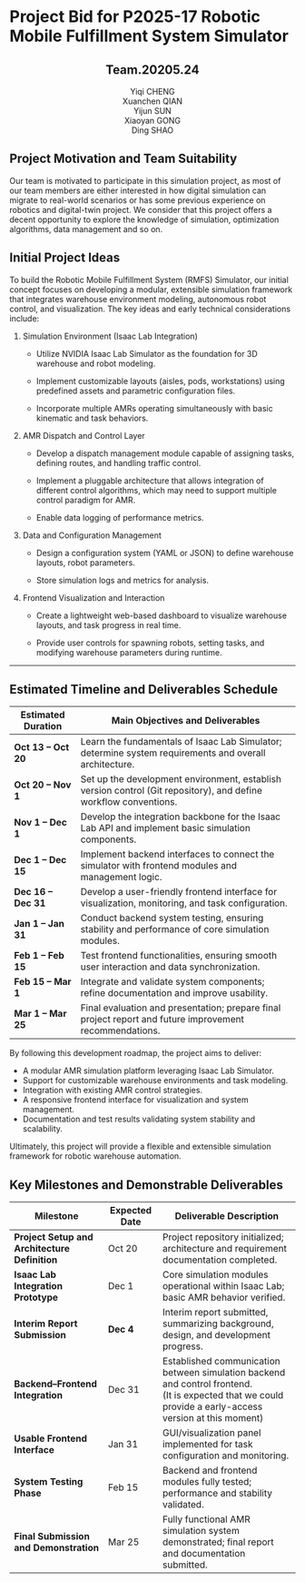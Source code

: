 # Project Bid for P2025-17  Robotic Mobile Fulfillment System Simulator

## <center>Team.20205.24


<center>Yiqi CHENG</center>
<center>Xuanchen QIAN</center>
<center>Yijun SUN</center>
<center>Xiaoyan GONG</center>
<center>Ding SHAO</center>


## Project Motivation and Team Suitability

Our team is motivated to participate in this simulation project, as most of our team members are either interested in how digital simulation can migrate to real-world scenarios or has some previous experience on robotics and digital-twin project. We consider that this project offers a decent opportunity to explore the knowledge of simulation, optimization algorithms, data management and so on. 

## Initial Project Ideas

To build the Robotic Mobile Fulfillment System (RMFS) Simulator, our initial concept focuses on developing a modular, extensible simulation framework that integrates warehouse environment modeling, autonomous robot control, and visualization. The key ideas and early technical considerations include:

1. Simulation Environment (Isaac Lab Integration)

   - Utilize NVIDIA Isaac Lab Simulator as the foundation for 3D warehouse and robot modeling.

   - Implement customizable layouts (aisles, pods, workstations) using predefined assets and parametric configuration files.

   - Incorporate multiple AMRs operating simultaneously with basic kinematic and task behaviors.

2. AMR Dispatch and Control Layer

   - Develop a dispatch management module capable of assigning tasks, defining routes, and handling traffic control.

   - Implement a pluggable architecture that allows integration of different control algorithms, which may need to support multiple control paradigm for AMR.

   - Enable data logging of performance metrics.

3. Data and Configuration Management

   - Design a configuration system (YAML or JSON) to define warehouse layouts, robot parameters.

   - Store simulation logs and metrics for analysis.

4. Frontend Visualization and Interaction

   - Create a lightweight web-based dashboard to visualize warehouse layouts, and task progress in real time.

   - Provide user controls for spawning robots, setting tasks, and modifying warehouse parameters during runtime.

---

## Estimated Timeline and Deliverables Schedule

| **Estimated Duration** | **Main Objectives and Deliverables**  |
| ---- | -- |
| **Oct 13 – Oct 20**    | Learn the fundamentals of Isaac Lab Simulator; determine system requirements and overall architecture.           |
| **Oct 20 – Nov 1**     | Set up the development environment, establish version control (Git repository), and define workflow conventions. |
| **Nov 1 – Dec 1**      | Develop the integration backbone for the Isaac Lab API and implement basic simulation components.                |
| **Dec 1 – Dec 15**     | Implement backend interfaces to connect the simulator with frontend modules and management logic.                |
| **Dec 16 – Dec 31**    | Develop a user-friendly frontend interface for visualization, monitoring, and task configuration.                |
| **Jan 1 – Jan 31**     | Conduct backend system testing, ensuring stability and performance of core simulation modules.                   |
| **Feb 1 – Feb 15**     | Test frontend functionalities, ensuring smooth user interaction and data synchronization.                        |
| **Feb 15 – Mar 1**     | Integrate and validate system components; refine documentation and improve usability.                            |
| **Mar 1 – Mar 25**     | Final evaluation and presentation; prepare final project report and future improvement recommendations.          |

By following this development roadmap, the project aims to deliver:

- A modular AMR simulation platform leveraging Isaac Lab Simulator.
- Support for customizable warehouse environments and task modeling.
- Integration with existing AMR control strategies.
- A responsive frontend interface for visualization and system management.
- Documentation and test results validating system stability and scalability.

Ultimately, this project will provide a flexible and extensible simulation framework for robotic warehouse automation.


## Key Milestones and Demonstrable Deliverables

| **Milestone**                                 | **Expected Date** | **Deliverable Description**                                                                    |
| --------------------------------------------- | ----------------- | ---------------------------------------------------------------------------------------------- |
| **Project Setup and Architecture Definition** | Oct 20            | Project repository initialized; architecture and requirement documentation completed.          |
| **Isaac Lab Integration Prototype**           | Dec 1             | Core simulation modules operational within Isaac Lab; basic AMR behavior verified.             |
| **Interim Report Submission**                 | **Dec 4**         | Interim report submitted, summarizing background, design, and development progress.            |
| **Backend–Frontend Integration**              | Dec 31            | Established communication between simulation backend and control frontend. <br> (It is expected that we could provide a early-access version at this moment)|
| **Usable Frontend Interface**                 | Jan 31            | GUI/visualization panel implemented for task configuration and monitoring.                     |
| **System Testing Phase**                      | Feb 15            | Backend and frontend modules fully tested; performance and stability validated.                |
| **Final Submission and Demonstration**        | Mar 25            | Fully functional AMR simulation system demonstrated; final report and documentation submitted. |
